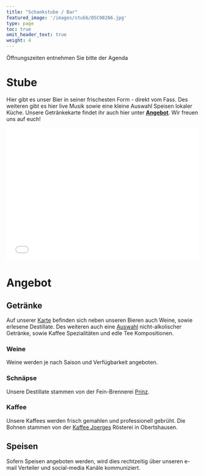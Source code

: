 ```yaml
---
title: "Schankstube / Bar"
featured_image: '/images/stubb/DSC08266.jpg'
type: page
toc: true
omit_header_text: true
weight: 4
---
```


Öffnungszeiten entnehmen Sie bitte der Agenda

# Stube

Hier gibt es unser Bier in seiner frischesten Form - direkt vom Fass. Des weiteren gibt es hier live Musik sowie eine kleine Auswahl Speisen lokaler Küche. Unsere Getränkekarte findet ihr auch hier unter <a href="/stubb/#angebot"><b>Angebot</b></a>. Wir freuen uns auf euch!

<center><iframe src="/html/stubb_slide_auto.html" scrolling=no frameborder=0 width=100% height=350px></iframe></center>

# Angebot

## Getränke
Auf unserer [Karte](https://drive.google.com/file/d/1i3nMHR2v8FOZTEbq_-WsnvesRo6F1w0V/view?usp=sharing) befinden sich neben unseren Bieren auch Weine, sowie erlesene Destillate. Des weiteren auch eine [Auswahl](https://drive.google.com/file/d/1nu0NTYWx7u8O5JgU1Z4eRpKe1cxblvd4/view?usp=sharing) nicht-alkolischer Getränke, sowie Kaffee Spezialitäten und edle Tee Kompositionen.

### Weine
Weine werden je nach Saison und Verfügbarkeit angeboten.

### Schnäpse
Unsere Destillate stammen von der Fein-Brennerei [Prinz](https://www.prinz.cc/produktgruppe/alte-sorten/).

### Kaffee
Unsere Kaffees werden frisch gemahlen und professionell gebrüht. Die Bohnen stammen von der [Kaffee Joerges](https://www.kaffee-joerges.de/gorillakaffee) Rösterei in Obertshausen.

## Speisen

Sofern Speisen angeboten werden, wird dies rechtzeitig über unseren e-mail Verteiler und social-media Kanäle kommuniziert.
